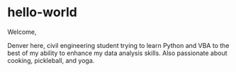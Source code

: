 # hello-world

Welcome,

Denver here, civil engineering student trying to learn Python and VBA to the best of my ability to enhance my data analysis skills. Also passionate about cooking, pickleball, and yoga.
